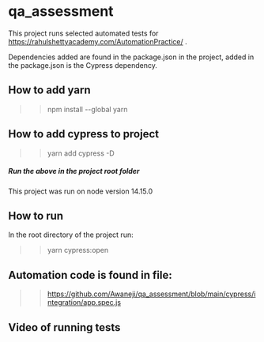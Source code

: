 ﻿# qa_assessment

This project runs selected automated tests for https://rahulshettyacademy.com/AutomationPractice/ .

Dependencies added are found in the package.json in the project, added in the package.json is the Cypress dependency.

## How to add yarn
>>  npm install --global yarn

## How to add cypress to project
>>  yarn add cypress -D

##### Run the above in the project root folder

This project was run on node version 14.15.0

## How to run 
In the root directory of the project run:
>> yarn cypress:open

## Automation code is found in file:
>> https://github.com/Awaneji/qa_assessment/blob/main/cypress/integration/app.spec.js

## Video of running tests 
>> 
